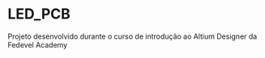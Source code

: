 # LED_PCB

Projeto desenvolvido durante o curso de introdução ao Altium Designer da Fedevel Academy
